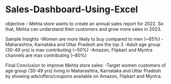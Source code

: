 # Sales-Dashboard-Using-Excel

objective - Mehta store wants to create an annual sales report for 2022. So that, Mehta can understand their customers and grow more sales in 2023.


Sample Insights
-Women are more likely to buy compared to men (~65%)
-Maharashtra, Karnataka and Uttar Pradesh are the top 3
-Adult age group (30-49 yrs) is max contributing (~50%)
-Amazon, Flipkart and Myntra channels are max contributing (~80%)


Final Conclusion to improve Mehta store sales:
-Target women customers of age group (30-49 yrs) living in Maharashtra, Karnataka and Uttar Pradesh by showing ads/offers/coupons available on Amazon, Flipkart and Myntra.
